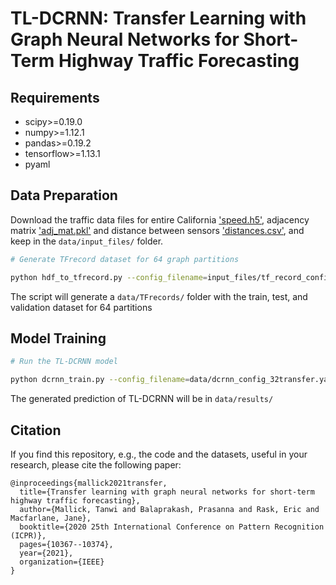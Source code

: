 # TL-DCRNN: Transfer Learning with Graph Neural Networks for Short-Term Highway Traffic Forecasting

## Requirements
- scipy>=0.19.0
- numpy>=1.12.1
- pandas>=0.19.2
- tensorflow>=1.13.1
- pyaml


## Data Preparation
Download the traffic data files for entire California ['speed.h5'](https://anl.box.com/s/7hfhtie02iufy75ac1d8g8530majwci0), adjacency matrix  ['adj_mat.pkl'](https://anl.box.com/s/4143x1repqa1u26aiz7o2rvw3vpcu0wp) and distance between sensors ['distances.csv'](https://anl.box.com/s/cfnc6wryh4yrp58qfc5z7tyxbbpj4gek), and keep in the `data/input_files/` folder.

```bash
# Generate TFrecord dataset for 64 graph partitions

python hdf_to_tfrecord.py --config_filename=input_files/tf_record_config.yaml
```
The script will generate a ```data/TFrecords/``` folder with the train, test, and validation dataset for 64 partitions

## Model Training

```bash
# Run the TL-DCRNN model

python dcrnn_train.py --config_filename=data/dcrnn_config_32transfer.yaml
```
The generated prediction of TL-DCRNN will be in ```data/results/```

## Citation

If you find this repository, e.g., the code and the datasets, useful in your research, please cite the following paper:
```
@inproceedings{mallick2021transfer,
  title={Transfer learning with graph neural networks for short-term highway traffic forecasting},
  author={Mallick, Tanwi and Balaprakash, Prasanna and Rask, Eric and Macfarlane, Jane},
  booktitle={2020 25th International Conference on Pattern Recognition (ICPR)},
  pages={10367--10374},
  year={2021},
  organization={IEEE}
}
```
